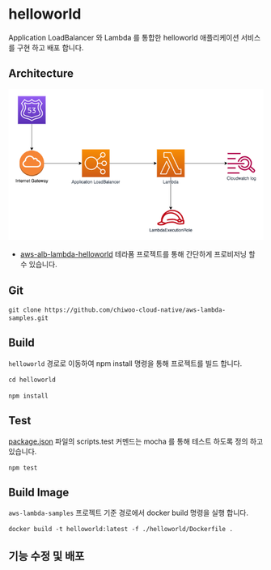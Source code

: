 # helloworld

Application LoadBalancer 와 Lambda 를 통합한 helloworld 애플리케이션 서비스를 구현 하고 배포 합니다.  

## Architecture

![](../images/helloword.png)

- [aws-alb-lambda-helloworld](https://github.com/chiwoo-cloud-native/aws-alb-lambda-helloworld.git) 테라폼 프로젝트를 통해 간단하게 프로비저닝 할 수 있습니다. 


## Git
```
git clone https://github.com/chiwoo-cloud-native/aws-lambda-samples.git
```


## Build
`helloworld` 경로로 이동하여 npm install 명령을 통해 프로젝트를 빌드 합니다.

```
cd helloworld

npm install
```

## Test

[package.json](./package.json) 파일의 scripts.test 커멘드는 mocha 를 통해 테스트 하도록 정의 하고 있습니다.

```
npm test
```


## Build Image
`aws-lambda-samples` 프로젝트 기준 경로에서 docker build 명령을 실행 합니다.

```
docker build -t helloworld:latest -f ./helloworld/Dockerfile .
```


## 기능 수정 및 배포 
```

```
